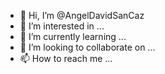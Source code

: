 - 👋 Hi, I’m @AngelDavidSanCaz
- 👀 I’m interested in ...
- 🌱 I’m currently learning ...
- 💞️ I’m looking to collaborate on ...
- 📫 How to reach me ...

<!---
AngelDavidSanCaz/AngelDavidSanCaz is a ✨ special ✨ repository because its `README.md` (this file) appears on your GitHub profile.
You can click the Preview link to take a look at your changes.
--->
